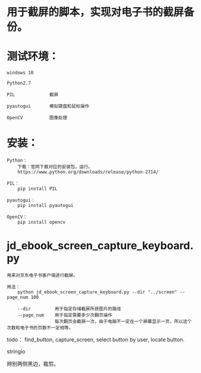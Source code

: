 # 用于截屏的脚本，实现对电子书的截屏备份。

# 测试环境：

    windows 10

    Python2.7

    PIL             截屏

    pyautogui       模拟键盘和鼠标操作

    OpenCV          图像处理

# 安装：
    Python：
        下载：官网下载对应的安装包，运行。
        https://www.python.org/downloads/release/python-2714/

    PIL：
        pip install PIL

    pyautogui：
        pip install pyautogui

    OpenCV：
        pip install opencv

# jd_ebook_screen_capture_keyboard.py
    
    用来对京东电子书客户端进行截屏。

    用法：
        python jd_ebook_screen_capture_keyboard.py --dir "../screen" --page_num 100
    
        --dir         用于指定存储截屏所获图片的路径
        --page_num    用于指定需要多少次翻页操作
                      每次翻页会截屏一次，由于电脑不一定在一个屏幕显示一页，所以这个次数和电子书的页数不一定相等。


todo： find_button, capture_screen, select button by user, locate button.

stringio

辨别两侧黑边，裁剪。